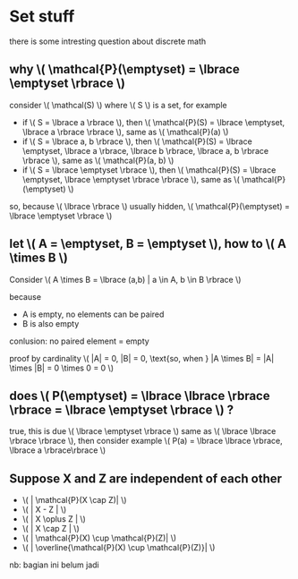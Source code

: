 # Set stuff

there is some intresting question about discrete math


## why \\( \mathcal{P}(\emptyset) = \lbrace \emptyset \rbrace \\)
consider \\( \mathcal(S) \\) where \\( S \\) is a set, for example

- if \\( S = \lbrace a \rbrace \\), then \\( \mathcal{P}(S) = \lbrace \emptyset, \lbrace a \rbrace \rbrace \\), same as \\( \mathcal{P}(a) \\)
- if \\( S = \lbrace a, b \rbrace \\), then \\( 
													\mathcal{P}(S) = \lbrace 
																			\emptyset, 
																			\lbrace a \rbrace,
																			\lbrace b \rbrace,
																			\lbrace a, b \rbrace 
																	 \rbrace \\), same as \\( \mathcal{P}(a, b) \\)
- if \\( S = \lbrace \emptyset \rbrace \\), then \\( \mathcal{P}(S) = \lbrace \emptyset, \lbrace \emptyset \rbrace \rbrace \\), same as \\( \mathcal{P}(\emptyset) \\)

so, because \\( \lbrace \rbrace \\) usually hidden, \\( \mathcal{P}(\emptyset) = \lbrace \emptyset \rbrace \\)

## let \\( A = \emptyset, B = \emptyset \\), how to \\( A \times B \\)
Consider \\( A \times B = \lbrace (a,b) | a \in A, b \in B \rbrace \\)

because
- A is empty, no elements can be paired
- B is also empty

conlusion: no paired element = empty

proof by cardinality
\\(
|A| = 0, |B| = 0, \text{so, when } |A \times B| = |A| \times |B| = 0 \times 0 = 0
\\)

## does \\( P(\emptyset) = \lbrace \lbrace \rbrace \rbrace = \lbrace \emptyset \rbrace \\) ?
true, this is due \\( \lbrace \emptyset \rbrace \\) same as \\( \lbrace \lbrace \rbrace \rbrace \\), then consider example 
\\( P(a) = \lbrace \lbrace \rbrace, \lbrace a \rbrace\rbrace \\)

## Suppose X and Z are independent of each other
- \\( | \mathcal{P}(X \cap Z)| \\)
- \\( | X - Z | \\)
- \\( | X \oplus Z | \\)
- \\( | X \cap Z | \\)
- \\( | \mathcal{P}(X) \cup \mathcal{P}(Z)| \\)
- \\( | \overline{\mathcal{P}(X) \cup \mathcal{P}(Z)}| \\)

nb: bagian ini belum jadi
